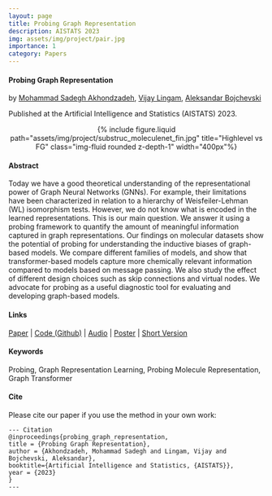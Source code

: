 ```yaml
---
layout: page
title: Probing Graph Representation
description: AISTATS 2023
img: assets/img/project/pair.jpg
importance: 1
category: Papers
---
```

#### Probing Graph Representation
by [Mohammad Sadegh Akhondzadeh](https://msadegh97.github.io), [Vijay Lingam](https://scholar.google.com/citations?hl=en&user=FPOCruQAAAAJ), [Aleksandar Bojchevski](https://abojchevski.github.io/)

Published at the Artificial Intelligence and Statistics (AISTATS) 2023.


<div class="row">

 <div class="col-sm mt-3 mt-md-0" style="text-align: center;">
        {% include figure.liquid path="assets/img/project/substruc_moleculenet_fin.jpg" title="Highlevel vs FG" class="img-fluid rounded z-depth-1" width="400px"%}
    </div>

</div>


#### Abstract
 Today we have a good theoretical understanding of the representational power of Graph Neural Networks (GNNs). For example, their limitations have been characterized in relation to a hierarchy of Weisfeiler-Lehman (WL) isomorphism tests. However, we do not know what is encoded in the learned representations. This is our main question. We answer it using a probing framework to quantify the amount of meaningful information captured in graph representations. Our findings on molecular datasets show the potential of probing for understanding the inductive biases of graph-based models. We compare different families of models, and show that transformer-based models capture more chemically relevant information compared to models based on message passing. We also study the effect of different design choices such as skip connections and virtual nodes. We advocate for probing as a useful diagnostic tool for evaluating and developing graph-based models.

#### Links
[Paper](https://arxiv.org/abs/2303.03951) | [Code (Github)](https://github.com/msadegh97/probing-graph-representation) | [Audio](https://drive.google.com/file/d/1h1HaJjDVlqovv4-Ap4QuzQBKb8QofPLx/view?usp=sharing) | [Poster]() | [Short Version]()
#### Keywords
Probing, Graph Representation Learning, Probing Molecule Representation, Graph Transformer
#### Cite
Please cite our paper if you use the method in your own work:

    --- Citation
    @inproceedings{probing_graph_representation,
    title = {Probing Graph Representation},
    author = {Akhondzadeh, Mohammad Sadegh and Lingam, Vijay and Bojchevski, Aleksandar},
    booktitle={Artificial Intelligence and Statistics, {AISTATS}},
    year = {2023}
    }
    ---

